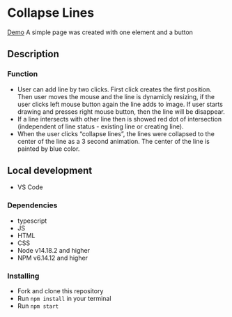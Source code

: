 # Collapse Lines

[Demo](https://vlasiuk-anatolii.github.io/auth/)
A simple page was created with one <canvas> element and a button

## Description
### Function
- User can add line by two clicks. First click creates the first position. Then user moves the mouse and the line is dynamicly resizing, if the user clicks left mouse button again the line adds to image. If user starts drawing and presses right mouse button, then the line will be disappear.
-	If a line intersects with other line then is showed red dot of intersection (independent of line status - existing line or creating line). 
-	When the user clicks “collapse lines”, the lines were collapsed to the center of the line as a 3 second animation. The center of the line is painted by blue color. 

## Local development
* VS Code

### Dependencies
- typescript
- JS
- HTML
- CSS
- Node v14.18.2 and higher
- NPM v6.14.12 and higher

### Installing
* Fork and clone this repository
* Run `npm install` in your terminal
* Run `npm start`
